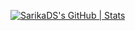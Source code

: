 [![SarikaDS's GitHub | Stats](https://stats.quine.sh/SarikaDS/github?theme=light)](https://quine.sh?utm_source=widgets&utm_campaign=SarikaDS)
